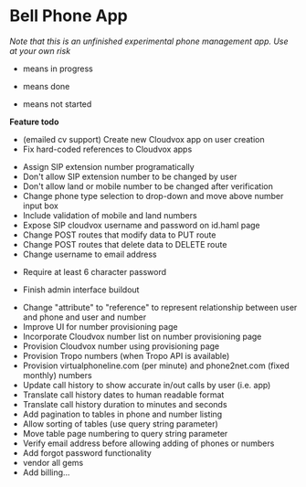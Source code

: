 # Bell Phone App #

_Note that this is an unfinished experimental phone management app. Use at your own risk_

- means in progress
+ means done
* means not started

**Feature todo**  
-	(emailed cv support) Create new Cloudvox app on user creation  
-	Fix hard-coded references to Cloudvox apps  
+	Assign SIP extension number programatically  
+	Don't allow SIP extension number to be changed by user  
+	Don't allow land or mobile number to be changed after verification  
+	Change phone type selection to drop-down and move above number input box  
+	Include validation of mobile and land numbers  
+	Expose SIP cloudvox username and password on id.haml page  
+	Change POST routes that modify data to PUT route  
+	Change POST routes that delete data to DELETE route  
+	Change username to email address  
- 	Require at least 6 character password
+	Finish admin interface buildout  
*	Change "attribute" to "reference" to represent relationship between user and phone and user and number
*	Improve UI for number provisioning page  
*	Incorporate Cloudvox number list on number provisioning page  
*	Provision Cloudvox number using provisioning page  
*	Provision Tropo numbers (when Tropo API is available)  
*	Provision virtualphoneline.com (per minute) and phone2net.com (fixed monthly) numbers  
*	Update call history to show accurate in/out calls by user (i.e. app)  
*	Translate call history dates to human readable format  
*	Translate call history duration to minutes and seconds  
*	Add pagination to tables in phone and number listing  
*	Allow sorting of tables (use query string parameter)  
*	Move table page numbering to query string parameter  
*	Verify email address before allowing adding of phones or numbers  
*	Add forgot password functionality  
*	vendor all gems  
*	Add billing...  